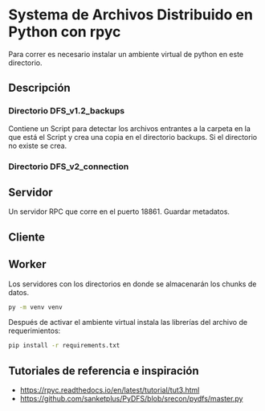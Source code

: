 # Systema de Archivos Distribuido en Python con rpyc

Para correr es necesario instalar un ambiente virtual de python en este directorio.

## Descripción
### Directorio DFS_v1.2_backups
Contiene un Script para detectar los archivos entrantes a la carpeta en la que está el Script y crea una copia en el directorio backups. Si el directorio no existe se crea.


### Directorio DFS_v2_connection
## Servidor
Un servidor RPC que corre en el puerto 18861.
Guardar metadatos.

## Cliente

## Worker
Los servidores con los directorios en donde se almacenarán los chunks de datos.

```bash
py -m venv venv
```
Después de activar el ambiente virtual instala las librerías del archivo de requerimientos:
```bash
pip install -r requirements.txt
```


## Tutoriales de referencia e inspiración
- https://rpyc.readthedocs.io/en/latest/tutorial/tut3.html
- https://github.com/sanketplus/PyDFS/blob/srecon/pydfs/master.py
